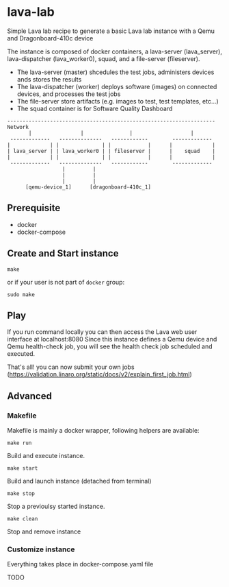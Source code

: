 # lava-lab
Simple Lava lab recipe to generate a basic Lava lab instance with a Qemu and Dragonboard-410c device

The instance is composed of docker containers, a lava-server (lava_server), lava-dispatcher (lava_worker0), squad, and a file-server (fileserver).
- The lava-server (master) shcedules the test jobs, administers devices ands stores the results
- The lava-dispatcher (worker) deploys software (images) on connected devices, and processes the test jobs
- The file-server store artifacts (e.g. images to test, test templates, etc...)
- The squad container is for Software Quality Dashboard

<!-- language: lang-none -->
    -------------------------------------------------------------------- Network
           |                |               |                   |
     -------------   --------------   ------------        -------------
    |             | |              | |            |      |             |
    | lava_server | | lava_worker0 | | fileserver |      |    squad    |
    |             | |              | |            |      |             |
     -------------   --------------   ------------        -------------
                      |         |
                      |         |
                      |         |
          [qemu-device_1]      [dragonboard-410c_1]


## Prerequisite

- docker
- docker-compose

## Create and Start instance

    make

or if your user is not part of `docker` group:

    sudo make

## Play

If you run command locally you can then access the Lava web user interface at localhost:8080
Since this instance defines a Qemu device and Qemu health-check job, you will see the health check job scheduled and executed.

That's all! you can now submit your own jobs (https://validation.linaro.org/static/docs/v2/explain_first_job.html)

## Advanced

### Makefile

Makefile is mainly a docker wrapper, following helpers are available:

    make run

Build and execute instance.

    make start

Build and launch instance (detached from terminal)

    make stop

Stop a previoulsy started instance.

    make clean

Stop and remove instance


### Customize instance

Everything takes place in docker-compose.yaml file

TODO
